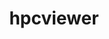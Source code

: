---
title: "hpcviewer"
layout: cache
categories: [package, develop-2023-12-17]
meta: {"versions": ["2023.07"], "compilers": ["gcc@=11.4.0", "gcc@=9.4.0"], "oss": ["ubuntu20.04"], "platforms": ["linux"], "targets": ["neoverse_v1", "ppc64le", "x86_64_v3"], "stacks": ["e4s", "e4s-neoverse_v1", "e4s-power", "e4s-rocm-external", "root"], "num_specs": 3, "num_specs_by_stack": {"e4s-neoverse_v1": 1, "root": 3, "e4s-power": 1, "e4s": 1, "e4s-rocm-external": 1}}
spec_details: [{"hash": "tnb63xi3gbzkjlyjesznl2l2gqqgi425", "compiler": "gcc@=11.4.0", "versions": ["2023.07"], "os": "ubuntu20.04", "platform": "linux", "target": "neoverse_v1", "variants": ["build_system=generic"], "stacks": ["e4s-neoverse_v1", "root"], "size": "-", "tarball": "https://binaries.spack.io/develop-2023-12-17/build_cache/linux-ubuntu20.04-neoverse_v1/gcc-11.4.0/hpcviewer-2023.07/linux-ubuntu20.04-neoverse_v1-gcc-11.4.0-hpcviewer-2023.07-tnb63xi3gbzkjlyjesznl2l2gqqgi425.spack"}, {"hash": "5unir33fzssbgu5iw5egpfmrzc5at5jz", "compiler": "gcc@=9.4.0", "versions": ["2023.07"], "os": "ubuntu20.04", "platform": "linux", "target": "ppc64le", "variants": ["build_system=generic"], "stacks": ["e4s-power", "root"], "size": "-", "tarball": "https://binaries.spack.io/develop-2023-12-17/build_cache/linux-ubuntu20.04-ppc64le/gcc-9.4.0/hpcviewer-2023.07/linux-ubuntu20.04-ppc64le-gcc-9.4.0-hpcviewer-2023.07-5unir33fzssbgu5iw5egpfmrzc5at5jz.spack"}, {"hash": "ns26qvs6hpzwovofos3csgp7ac35abru", "compiler": "gcc@=11.4.0", "versions": ["2023.07"], "os": "ubuntu20.04", "platform": "linux", "target": "x86_64_v3", "variants": ["build_system=generic"], "stacks": ["root", "e4s", "e4s-rocm-external"], "size": "-", "tarball": "https://binaries.spack.io/develop-2023-12-17/build_cache/linux-ubuntu20.04-x86_64_v3/gcc-11.4.0/hpcviewer-2023.07/linux-ubuntu20.04-x86_64_v3-gcc-11.4.0-hpcviewer-2023.07-ns26qvs6hpzwovofos3csgp7ac35abru.spack"}]
---